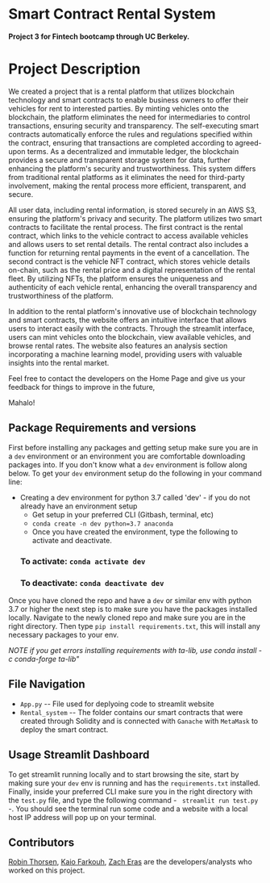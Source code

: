 # Smart Contract Rental System
**Project 3 for Fintech bootcamp through UC Berkeley.**

# Project Description
We created a project that is a rental platform that utilizes blockchain technology and smart contracts to enable business owners to offer their vehicles for rent to interested parties. By minting vehicles onto the blockchain, the platform eliminates the need for intermediaries to control transactions, ensuring security and transparency. The self-executing smart contracts automatically enforce the rules and regulations specified within the contract, ensuring that transactions are completed according to agreed-upon terms. As a decentralized and immutable ledger, the blockchain provides a secure and transparent storage system for data, further enhancing the platform's security and trustworthiness. This system differs from traditional rental platforms as it eliminates the need for third-party involvement, making the rental process more efficient, transparent, and secure. 

All user data, including rental information, is stored securely in an AWS S3, ensuring the platform's privacy and security. The platform utilizes two smart contracts to facilitate the rental process. The first contract is the rental contract, which links to the vehicle contract to access available vehicles and allows users to set rental details. The rental contract also includes a function for returning rental payments in the event of a cancellation.
The second contract is the vehicle NFT contract, which stores vehicle details on-chain, such as the rental price and a digital representation of the rental fleet. By utilizing NFTs, the platform ensures the uniqueness and authenticity of each vehicle rental, enhancing the overall transparency and trustworthiness of the platform.

In addition to the rental platform's innovative use of blockchain technology and smart contracts, the website offers an intuitive interface that allows users to interact easily with the contracts. Through the streamlit interface, users can mint vehicles onto the blockchain, view available vehicles, and browse rental rates. The website also features an analysis section incorporating a machine learning model, providing users with valuable insights into the rental market.


Feel free to contact the developers on the Home Page and give us your feedback for things to improve in the future, 

Mahalo!


## Package Requirements and versions
First before installing any packages and getting setup make sure you are in a `dev` environment or an environment you are comfortable downloading packages into. If you don't know what a `dev` environment is follow along below. 
To get your `dev` environment setup do the following in your command line:

- Creating a dev environment for python 3.7 called 'dev' - if you do not already have an environment setup 
    - Get setup in your preferred CLI (Gitbash, terminal, etc)
    - `conda create -n dev python=3.7 anaconda`
    - Once you have created the environment, type the following to activate and deactivate.
    ### To activate: `conda activate dev`
    ### To deactivate: `conda deactivate dev`

Once you have cloned the repo and have a `dev` or similar env with python 3.7 or higher the next step is to make sure you have the packages installed locally. Navigate to the newly cloned repo and make sure you are in the right directory. 
Then type `pip install requirements.txt`, this will install any necessary packages to your env. 

*NOTE if you get errors installing requirements with ta-lib, use conda install -c conda-forge ta-lib"*

## File Navigation
- `App.py` -- File used for deplyoing code to streamlit website
- `Rental_system` -- The folder contains our smart contracts that were created through Solidity and is connected with `Ganache` with `MetaMask` to deploy the smart contract.

## Usage Streamlit Dashboard
To get streamlit running locally and to start browsing the site, start by making sure your `dev` env is running and has the `requirements.txt` installed. Finally, inside your preferred CLI make sure you in the right directory with the `test.py` file, and type the following command - ` streamlit run test.py` -. You should see the terminal run some code and a website with a local host IP address will pop up on your terminal.

## Contributors
[Robin Thorsen](https://www.linkedin.com/in/robin-thorsen-079819120/), [Kaio Farkouh](https://www.linkedin.com/in/kaio-farkouh/), [Zach Eras](https://www.linkedin.com/in/zachary-eras-24b5a8149/) are the developers/analysts who worked on this project.